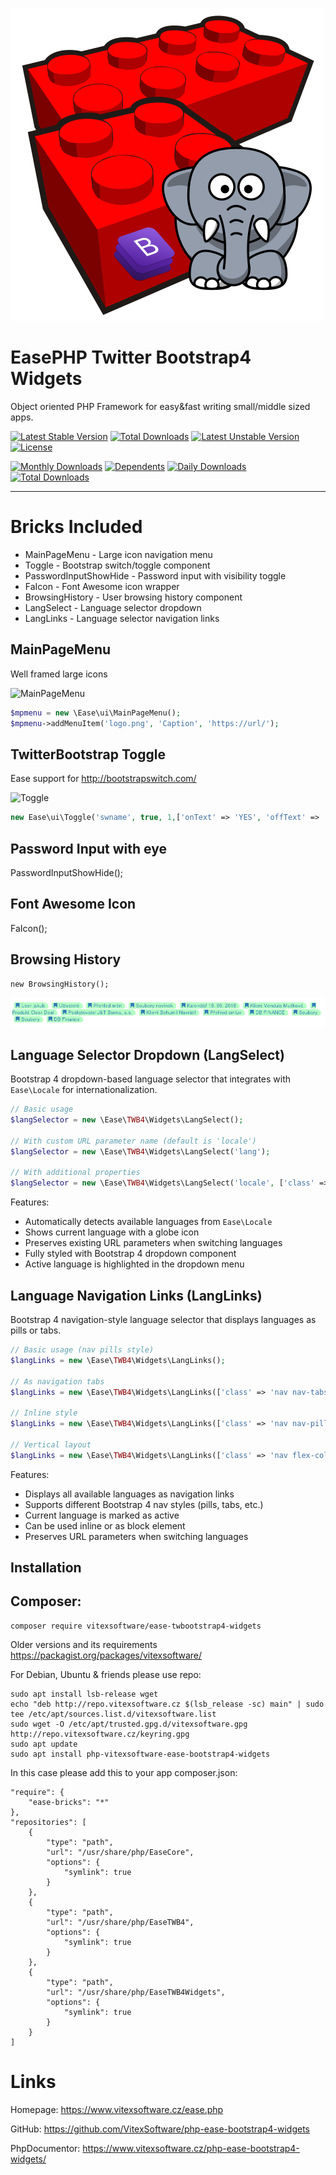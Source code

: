 ![EasePHP TWB4 Widgets Logo](project-logo.png?raw=true "Project Logo")

EasePHP Twitter Bootstrap4 Widgets
==================================

Object oriented PHP Framework for easy&fast writing small/middle sized apps.

[![Latest Stable Version](https://poser.pugx.org/vitexsoftware/ease-twbootstrap4-widgets/v)](//packagist.org/packages/vitexsoftware/ease-twbootstrap4-widgets) 
[![Total Downloads](https://poser.pugx.org/vitexsoftware/ease-twbootstrap4-widgets/downloads)](//packagist.org/packages/vitexsoftware/ease-twbootstrap4-widgets) 
[![Latest Unstable Version](https://poser.pugx.org/vitexsoftware/ease-twbootstrap4-widgets/v/unstable)](//packagist.org/packages/vitexsoftware/ease-twbootstrap4-widgets) 
[![License](https://poser.pugx.org/vitexsoftware/ease-twbootstrap4-widgets/license)](//packagist.org/packages/vitexsoftware/ease-twbootstrap4-widgets)

[![Monthly Downloads](https://poser.pugx.org/vitexsoftware/ease-twbootstrap4-widgets/d/monthly)](//packagist.org/packages/vitexsoftware/ease-twbootstrap4-widgets)
[![Dependents](https://poser.pugx.org/vitexsoftware/ease-twbootstrap4-widgets/dependents)](//packagist.org/packages/vitexsoftware/ease-twbootstrap4-widgets)
[![Daily Downloads](https://poser.pugx.org/vitexsoftware/ease-twbootstrap4-widgets/d/daily)](//packagist.org/packages/vitexsoftware/ease-twbootstrap4-widgets)
[![Total Downloads](https://poser.pugx.org/vitexsoftware/ease-twbootstrap4-widgets/downloads)](//packagist.org/packages/vitexsoftware/ease-twbootstrap4-widgets)

---

Bricks Included
===============

* MainPageMenu - Large icon navigation menu
* Toggle - Bootstrap switch/toggle component
* PasswordInputShowHide - Password input with visibility toggle
* FaIcon - Font Awesome icon wrapper
* BrowsingHistory - User browsing history component
* LangSelect - Language selector dropdown
* LangLinks - Language selector navigation links

MainPageMenu
------------

Well framed large icons

![MainPageMenu](https://raw.githubusercontent.com/VitexSoftware/php-ease-bootstrap4-widgets/master/MainPageMenu.png "Main Page Menu screenshot")

```php
$mpmenu = new \Ease\ui\MainPageMenu();
$mpmenu->addMenuItem('logo.png', 'Caption', 'https://url/');
```

TwitterBootstrap Toggle
-----------------------

Ease support for http://bootstrapswitch.com/ 

![Toggle](https://raw.githubusercontent.com/VitexSoftware/php-ease-bootstrap4-widgets/master/Toggle.png "Main Page Menu screenshot")

```php
new Ease\ui\Toggle('swname', true, 1,['onText' => 'YES', 'offText' => 'NO']);
```

Password Input with eye
-----------------------

PasswordInputShowHide();


Font Awesome Icon
-----------------

FaIcon();

Browsing History
----------------

```
new BrowsingHistory();
``` 
![Browsing History](BrowsingHistory.png?raw=true "Browsing History")

Language Selector Dropdown (LangSelect)
---------------------------------------

Bootstrap 4 dropdown-based language selector that integrates with `Ease\Locale` for internationalization.

```php
// Basic usage
$langSelector = new \Ease\TWB4\Widgets\LangSelect();

// With custom URL parameter name (default is 'locale')
$langSelector = new \Ease\TWB4\Widgets\LangSelect('lang');

// With additional properties
$langSelector = new \Ease\TWB4\Widgets\LangSelect('locale', ['class' => 'dropdown my-custom-class']);
```

Features:
- Automatically detects available languages from `Ease\Locale`
- Shows current language with a globe icon
- Preserves existing URL parameters when switching languages
- Fully styled with Bootstrap 4 dropdown component
- Active language is highlighted in the dropdown menu

Language Navigation Links (LangLinks)
--------------------------------------

Bootstrap 4 navigation-style language selector that displays languages as pills or tabs.

```php
// Basic usage (nav pills style)
$langLinks = new \Ease\TWB4\Widgets\LangLinks();

// As navigation tabs
$langLinks = new \Ease\TWB4\Widgets\LangLinks(['class' => 'nav nav-tabs']);

// Inline style
$langLinks = new \Ease\TWB4\Widgets\LangLinks(['class' => 'nav nav-pills d-inline-flex']);

// Vertical layout
$langLinks = new \Ease\TWB4\Widgets\LangLinks(['class' => 'nav flex-column']);
```

Features:
- Displays all available languages as navigation links
- Supports different Bootstrap 4 nav styles (pills, tabs, etc.)
- Current language is marked as active
- Can be used inline or as block element
- Preserves URL parameters when switching languages



Installation
------------


Composer:
---------

```shell
composer require vitexsoftware/ease-twbootstrap4-widgets
```


Older versions and its requirements https://packagist.org/packages/vitexsoftware/


For Debian, Ubuntu & friends please use repo:

```shell
sudo apt install lsb-release wget
echo "deb http://repo.vitexsoftware.cz $(lsb_release -sc) main" | sudo tee /etc/apt/sources.list.d/vitexsoftware.list
sudo wget -O /etc/apt/trusted.gpg.d/vitexsoftware.gpg http://repo.vitexsoftware.cz/keyring.gpg
sudo apt update
sudo apt install php-vitexsoftware-ease-bootstrap4-widgets
```

In this case please add this to your app composer.json:

    "require": {
        "ease-bricks": "*"
    },
    "repositories": [
        {
            "type": "path",
            "url": "/usr/share/php/EaseCore",
            "options": {
                "symlink": true
            }
        },
        {
            "type": "path",
            "url": "/usr/share/php/EaseTWB4",
            "options": {
                "symlink": true
            }
        },
        {
            "type": "path",
            "url": "/usr/share/php/EaseTWB4Widgets",
            "options": {
                "symlink": true
            }
        }
    ]

Links
=====

Homepage: https://www.vitexsoftware.cz/ease.php

GitHub: https://github.com/VitexSoftware/php-ease-bootstrap4-widgets

PhpDocumentor: https://www.vitexsoftware.cz/php-ease-bootstrap4-widgets/
